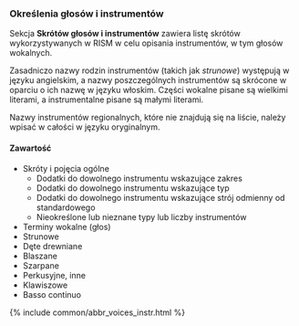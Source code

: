 ### Określenia głosów i instrumentów

Sekcja **Skrótów głosów i instrumentów** zawiera listę skrótów wykorzystywanych w RISM w celu opisania instrumentów, w tym głosów wokalnych.

Zasadniczo nazwy rodzin instrumentów (takich jak _strunowe_) występują w języku angielskim, a nazwy poszczególnych instrumentów są skrócone w oparciu o ich nazwę w języku włoskim. Części wokalne pisane są wielkimi literami, a instrumentalne pisane są małymi literami.

Nazwy instrumentów regionalnych, które nie znajdują się na liście, należy wpisać w całości w języku oryginalnym.

#### Zawartość

- Skróty i pojęcia ogólne
  - Dodatki do dowolnego instrumentu wskazujące zakres
  - Dodatki do dowolnego instrumentu wskazujące typ
  - Dodatki do dowolnego instrumentu wskazujące strój odmienny od standardowego
  - Nieokreślone lub nieznane typy lub liczby instrumentów
- Terminy wokalne (głos)
- Strunowe
- Dęte drewniane
- Blaszane
- Szarpane
- Perkusyjne, inne
- Klawiszowe
- Basso continuo

{% include common/abbr_voices_instr.html %}